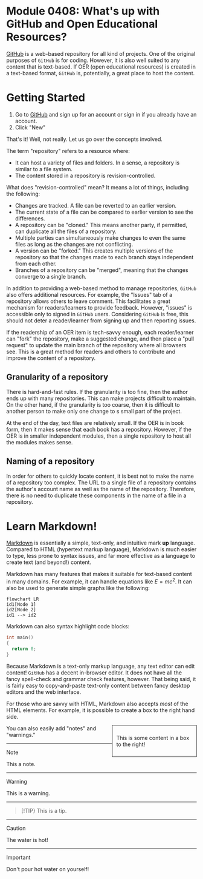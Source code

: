 # Module 0408: What's up with GitHub and Open Educational Resources?

[GitHub](https://github.com) is a web-based repository for all kind of projects. One of the original purposes of `GitHub` is for coding. However, it is also well suited to any content that is text-based. If OER (open educational resources) is created in a text-based format, `GitHub` is, potentially, a great place to host the content.

# Getting Started

1.  Go to [GitHub](https://github.com) and sign up for an account or sign in if you already have an account.
2.  Click "New"

That's it! Well, not really. Let us go over the concepts involved.

The term "repository" refers to a resource where:

* It can host a variety of files and folders. In a sense, a repository is similar to a file system.
* The content stored in a repository is revision-controlled.

What does "revision-controlled" mean? It means a lot of things, including the following:

* Changes are tracked. A file can be reverted to an earlier version.
* The current state of a file can be compared to earlier version to see the differences.
* A repository can be "cloned." This means another party, if permitted, can duplicate all the files of a repository.
* Multiple parties can simultaneously make changes to even the same files as long as the changes are not conflicting.
* A version can be "forked." This creates multiple versions of the repository so that the changes made to each branch stays independent from each other.
* Branches of a repository can be "merged", meaning that the changes converge to a single branch.

In addition to providing a web-based method to manage repositories, `GitHub` also offers additional resources. For example, the "Issues" tab of a repository allows others to leave comment. This facilitates a great mechanism for readers/learners to provide feedback. However, "issues" is accessible only to signed in `GitHub` users. Considering `GitHub` is free, this should not deter a reader/learner from signing up and then reporting issues.

If the readership of an OER item is tech-savvy enough, each reader/learner can "fork" the repository, make a suggested change, and then place a "pull request" to update the main branch of the repository where all browsers see. This is a great method for readers and others to contribute and improve the content of a repository.

## Granularity of a repository

There is hard-and-fast rules. If the granularity is too fine, then the author ends up with many repositories. This can make projects difficult to maintain. On the other hand, if the granularity is too coarse, then it is difficult to another person to make only one change to s small part of the project. 

At the end of the day, text files are relatively small. If the OER is in book form, then it makes sense that each book has a repository. However, if the OER is in smaller independent modules, then a single repository to host all the modules makes sense.

## Naming of a repository

In order for others to quickly locate content, it is best not to make the name of a repository too complex. The URL to a single file of a repository contains the author's account name as well as the name of the repository. Therefore, there is no need to duplicate these components in the name of a file in a repository.

# Learn Markdown!

[Markdown](https://www.markdownguide.org) is essentially a simple, text-only, and intuitive mark **up** language. Compared to HTML (hypertext markup language), Markdown is much easier to type, less prone to syntax issues, and far more effective as a language to create text (and beyond!) content.

Markdown has many features that makes it suitable for text-based content in many domains. For example, it can handle equations like $E=mc^2$. It can also be used to generate simple graphs like the following:

```mermaid
flowchart LR
id1[Node 1]
id2[Node 2]
id1 --> id2
```

Markdown can also syntax highlight code blocks:

```c
int main()
{
  return 0;
}
```

Because Markdown is a text-only markup language, any text editor can edit content! `GitHub` has a decent in-browser editor. It does not have all the fancy spell-check and grammar check features, however. That being said, it is fairly easy to copy-and-paste text-only content between fancy desktop editors and the web interface.

For those who are savvy with HTML, Markdown also accepts *most* of the HTML elements. For example, it is possible to create a box to the right hand side.

<div style="position: static; float: right; border: thin solid; width: 40%; padding: 10px 10px 10px 10px">

  This is some content in a box to the right!

</div>

You can also easily add "notes" and "warnings."

---

> [!NOTE]
> This a note.

---

> [!WARNING]
> This is a warning.

---

> [!TIP}
> This is a tip.

---

> [!CAUTION]
> The water is hot!

---

> [!IMPORTANT]
> Don't pour hot water on yourself!
